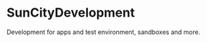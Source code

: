 SunCityDevelopment
==================

Development for apps and test environment, sandboxes and more.
